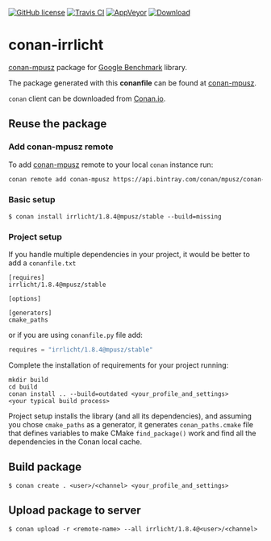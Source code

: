 [![GitHub license](https://img.shields.io/badge/license-MIT-blue.svg?maxAge=3600)](https://raw.githubusercontent.com/mpusz/conan-irrlicht/master/LICENSE)
[![Travis CI](https://img.shields.io/travis/mpusz/conan-irrlicht/master.svg?label=Travis%20CI)](https://travis-ci.org/mpusz/conan-irrlicht)
[![AppVeyor](https://img.shields.io/appveyor/ci/mpusz/conan-irrlicht/master.svg?label=AppVeyor)](https://ci.appveyor.com/project/mpusz/conan-irrlicht)
[![Download](https://api.bintray.com/packages/mpusz/conan-mpusz/irrlicht%3Ampusz/images/download.svg)](https://bintray.com/mpusz/conan-mpusz/irrlicht%3Ampusz/_latestVersion)

# conan-irrlicht

[conan-mpusz](https://bintray.com/mpusz/conan-mpusz) package for [Google Benchmark](https://github.com/google/benchmark) library.

The package generated with this **conanfile** can be found at [conan-mpusz](https://bintray.com/mpusz/conan-mpusz/irrlicht%3Ampusz).

`conan` client can be downloaded from [Conan.io](https://conan.io).

## Reuse the package

### Add conan-mpusz remote

To add [conan-mpusz](https://bintray.com/mpusz/conan-mpusz) remote to your
local `conan` instance run:

```bash
conan remote add conan-mpusz https://api.bintray.com/conan/mpusz/conan-mpusz
```

### Basic setup

```
$ conan install irrlicht/1.8.4@mpusz/stable --build=missing
```

### Project setup

If you handle multiple dependencies in your project, it would be better
to add a `conanfile.txt`

```
[requires]
irrlicht/1.8.4@mpusz/stable

[options]

[generators]
cmake_paths
```

or if you are using `conanfile.py` file add:

```python
requires = "irrlicht/1.8.4@mpusz/stable"
```

Complete the installation of requirements for your project running:

```
mkdir build
cd build
conan install .. --build=outdated <your_profile_and_settings>
<your typical build process>
```

Project setup installs the library (and all its dependencies), and assuming you chose
`cmake_paths` as a generator, it generates `conan_paths.cmake` file that defines variables
to make CMake `find_package()` work and find all the dependencies in the Conan local cache.


## Build package

```
$ conan create . <user>/<channel> <your_profile_and_settings>
```

## Upload package to server

```
$ conan upload -r <remote-name> --all irrlicht/1.8.4@<user>/<channel>
```
